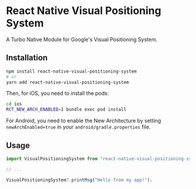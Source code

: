 # React Native Visual Positioning System

A Turbo Native Module for Google's Visual Positioning System.

## Installation

```sh
npm install react-native-visual-positioning-system
# or
yarn add react-native-visual-positioning-system
```

Then, for iOS, you need to install the pods:

```sh
cd ios
RCT_NEW_ARCH_ENABLED=1 bundle exec pod install
```

For Android, you need to enable the New Architecture by setting
`newArchEnabled=true` in your `android/gradle.properties` file.

## Usage

```javascript
import VisualPositioningSystem from "react-native-visual-positioning-system";

// ...

VisualPositioningSystem?.printMsg("Hello from my app!");
```
